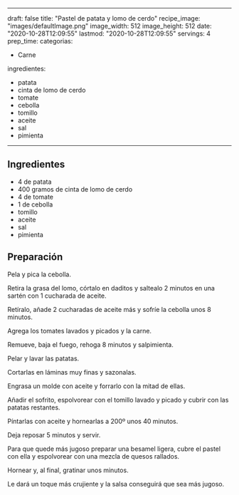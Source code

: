 
---
draft: false
title: "Pastel de patata y lomo de cerdo"
recipe_image: "images/defaultImage.png"
image_width: 512
image_height: 512
date: "2020-10-28T12:09:55"
lastmod: "2020-10-28T12:09:55"
servings: 4
prep_time: 
categorias:
  - Carne

ingredientes:
  - patata
  - cinta de lomo de cerdo
  - tomate
  - cebolla
  - tomillo
  - aceite
  - sal
  - pimienta
---

## Ingredientes
- 4  de patata
- 400 gramos de cinta de lomo de cerdo
- 4  de tomate
- 1  de cebolla
- tomillo
- aceite
- sal
- pimienta

## Preparación
Pela y pica la cebolla.

Retira la grasa del lomo, córtalo en daditos y saltealo 2 minutos en una sartén con 1 cucharada de aceite.

Retíralo, añade 2 cucharadas de aceite más y sofríe la cebolla unos 8 minutos.

Agrega los tomates lavados y picados y la carne.

Remueve, baja el fuego, rehoga 8 minutos y salpimienta.

Pelar y lavar las patatas.

Cortarlas en láminas muy finas y sazonalas.

Engrasa un molde con aceite y forrarlo con la mitad de ellas.

Añadir el sofrito, espolvorear con el tomillo lavado y picado y cubrir con las patatas restantes.

Píntarlas con aceite y hornearlas a 200º unos 40 minutos.

Deja reposar 5 minutos y servir.





Para que quede más jugoso preparar una besamel ligera, cubre el pastel con ella y espolvorear con una mezcla de quesos rallados.

Hornear y, al final, gratinar unos minutos.

Le dará un toque más crujiente y la salsa conseguirá que sea más jugoso.


